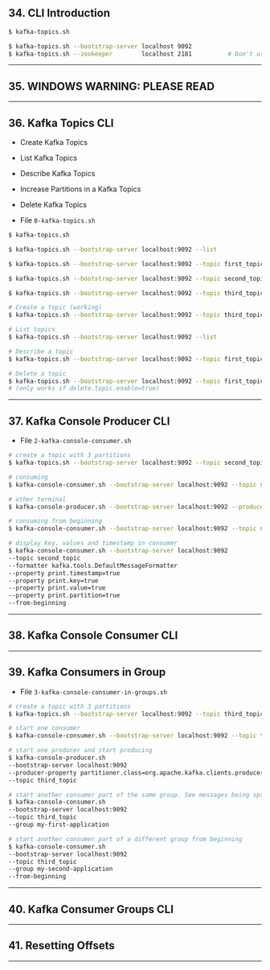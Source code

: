 ## 34. CLI Introduction

```bash
$ kafka-topics.sh
```

```bash
$ kafka-topics.sh --bootstrap-server localhost 9092
$ kafka-topics.sh --zookeeper        localhost 2181          # Don't use
```

***

## 35. WINDOWS WARNING: PLEASE READ

***

## 36. Kafka Topics CLI
* Create Kafka Topics
* List Kafka Topics
* Describe Kafka Topics
* Increase Partitions in a Kafka Topics
* Delete Kafka Topics

* File `0-kafka-topics.sh`
```bash
$ kafka-topics.sh 

$ kafka-topics.sh --bootstrap-server localhost:9092 --list 

$ kafka-topics.sh --bootstrap-server localhost:9092 --topic first_topic --create

$ kafka-topics.sh --bootstrap-server localhost:9092 --topic second_topic --create --partitions 3

$ kafka-topics.sh --bootstrap-server localhost:9092 --topic third_topic --create --partitions 3 --replication-factor 2

# Create a topic (working)
$ kafka-topics.sh --bootstrap-server localhost:9092 --topic third_topic --create --partitions 3 --replication-factor 1

# List topics
$ kafka-topics.sh --bootstrap-server localhost:9092 --list 

# Describe a topic
$ kafka-topics.sh --bootstrap-server localhost:9092 --topic first_topic --describe

# Delete a topic 
$ kafka-topics.sh --bootstrap-server localhost:9092 --topic first_topic --delete
# (only works if delete.topic.enable=true)
```
  
***

## 37. Kafka Console Producer CLI
*  File `2-kafka-console-consumer.sh`
```bash
# create a topic with 3 partitions
$ kafka-topics.sh --bootstrap-server localhost:9092 --topic second_topic --create --partitions 3

# consuming
$ kafka-console-consumer.sh --bootstrap-server localhost:9092 --topic second_topic

# other terminal
$ kafka-console-producer.sh --bootstrap-server localhost:9092 --producer-property partitioner.class=org.apache.kafka.clients.producer.RoundRobinPartitioner --topic second_topic

# consuming from beginning
$ kafka-console-consumer.sh --bootstrap-server localhost:9092 --topic second_topic --from-beginning

# display key, values and timestamp in consumer
$ kafka-console-consumer.sh --bootstrap-server localhost:9092
--topic second_topic
--formatter kafka.tools.DefaultMessageFormatter
--property print.timestamp=true
--property print.key=true
--property print.value=true
--property print.partition=true
--from-beginning
```

***

## 38. Kafka Console Consumer CLI

***

## 39. Kafka Consumers in Group

* File `3-kafka-console-consumer-in-groups.sh`

```bash
# create a topic with 3 partitions
$ kafka-topics.sh --bootstrap-server localhost:9092 --topic third_topic --create --partitions 3

# start one consumer
$ kafka-console-consumer.sh --bootstrap-server localhost:9092 --topic third_topic --group my-first-application

# start one producer and start producing
$ kafka-console-producer.sh
--bootstrap-server localhost:9092
--producer-property partitioner.class=org.apache.kafka.clients.producer.RoundRobinPartitioner
--topic third_topic

# start another consumer part of the same group. See messages being spread
$ kafka-console-consumer.sh
--bootstrap-server localhost:9092
--topic third_topic
--group my-first-application

# start another consumer part of a different group from beginning
$ kafka-console-consumer.sh
--bootstrap-server localhost:9092
--topic third_topic
--group my-second-application
--from-beginning
```

***

## 40. Kafka Consumer Groups CLI

***

## 41. Resetting Offsets

***
